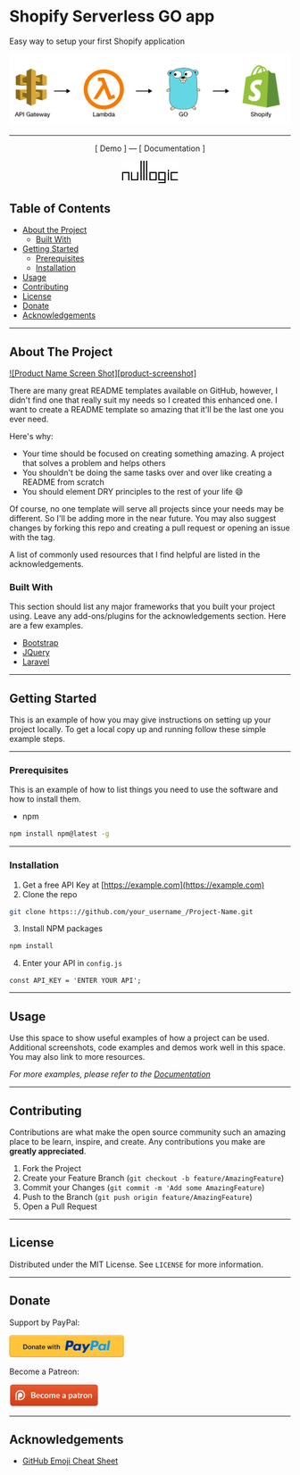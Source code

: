 # Shopify Serverless GO app
Easy way to setup your first Shopify application

<p align="center">
  <img src="./img/process.png" alt="Process example">
</p>
<hr />
<p align="center"> [ Demo ] — [ Documentation ] </p>
<p align="center">
  <img src="./img/logo.gif" alt="NullLogic logo">
</p>



<!-- TABLE OF CONTENTS -->
## Table of Contents

* [About the Project](#about-the-project)
  * [Built With](#built-with)
* [Getting Started](#getting-started)
  * [Prerequisites](#prerequisites)
  * [Installation](#installation)
* [Usage](#usage)
* [Contributing](#contributing)
* [License](#license)
* [Donate](#donate)
* [Acknowledgements](#acknowledgements)

<hr />

<!-- ABOUT THE PROJECT -->
## About The Project

[![Product Name Screen Shot][product-screenshot]](https://example.com)

There are many great README templates available on GitHub, however, I didn't find one that really suit my needs so I created this enhanced one. I want to create a README template so amazing that it'll be the last one you ever need.

Here's why:
* Your time should be focused on creating something amazing. A project that solves a problem and helps others
* You shouldn't be doing the same tasks over and over like creating a README from scratch
* You should element DRY principles to the rest of your life :smile:

Of course, no one template will serve all projects since your needs may be different. So I'll be adding more in the near future. You may also suggest changes by forking this repo and creating a pull request or opening an issue with the tag.

A list of commonly used resources that I find helpful are listed in the acknowledgements.

### Built With
This section should list any major frameworks that you built your project using. Leave any add-ons/plugins for the acknowledgements section. Here are a few examples.
* [Bootstrap](https://getbootstrap.com)
* [JQuery](https://jquery.com)
* [Laravel](https://laravel.com)

<hr />

<!-- GETTING STARTED -->
## Getting Started

This is an example of how you may give instructions on setting up your project locally.
To get a local copy up and running follow these simple example steps.

<hr />

### Prerequisites

This is an example of how to list things you need to use the software and how to install them.
* npm
```sh
npm install npm@latest -g
```

<hr />

### Installation

1. Get a free API Key at [https://example.com](https://example.com)
2. Clone the repo
```sh
git clone https:://github.com/your_username_/Project-Name.git
```
3. Install NPM packages
```sh
npm install
```
4. Enter your API in `config.js`
```JS
const API_KEY = 'ENTER YOUR API';
```

<hr />

<!-- USAGE EXAMPLES -->
## Usage

Use this space to show useful examples of how a project can be used. Additional screenshots, code examples and demos work well in this space. You may also link to more resources.

_For more examples, please refer to the [Documentation](https://example.com)_

<hr />

<!-- CONTRIBUTING -->
## Contributing

Contributions are what make the open source community such an amazing place to be learn, inspire, and create. Any contributions you make are **greatly appreciated**.

1. Fork the Project
2. Create your Feature Branch (`git checkout -b feature/AmazingFeature`)
3. Commit your Changes (`git commit -m 'Add some AmazingFeature`)
4. Push to the Branch (`git push origin feature/AmazingFeature`)
5. Open a Pull Request

<hr />

<!-- LICENSE -->
## License

Distributed under the MIT License. See `LICENSE` for more information.


<hr />

<!-- DONATE -->
## Donate


Support by PayPal:

<p><a href="https://www.paypal.me/vladimirlukyanov">
    <img src="./img/paypal-button-png-10.png" height="40" />
</a></p>

Become a Patreon:

<a href="https://www.patreon.com/vladimirlukyanov">
    <img src="./img/patreon-button-png-10.png" height="40" />
</a>

<hr />

<!-- ACKNOWLEDGEMENTS -->
## Acknowledgements
* [GitHub Emoji Cheat Sheet](https://www.webpagefx.com/tools/emoji-cheat-sheet)



